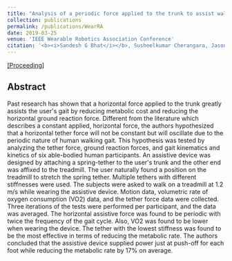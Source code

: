 ```yaml
---
title: "Analysis of a periodic force applied to the trunk to assist walking gait"
collection: publications
permalink: /publications/WearRA
date: 2019-03-25
venue: 'IEEE Wearable Robotics Association Conference'
citation: '<b><i>Sandesh G Bhat</i></b>, Susheelkumar Cherangara, Jason Olson, Sangram Redkar, Thomas G Sugar'
---
```


[[Proceeding]](http://abenmu.github.io/files/WearRAcon_trunk.pdf)

## Abstract
Past research has shown that a horizontal force applied to the trunk greatly assists the user's gait by reducing metabolic cost and reducing the horizontal ground reaction force. Different from the literature which describes a constant applied, horizontal force, the authors hypothesized that a horizontal tether force will not be constant but will oscillate due to the periodic nature of human walking gait. This hypothesis was tested by analyzing the tether force, ground reaction forces, and gait kinematics and kinetics of six able-bodied human participants. An assistive device was designed by attaching a spring-tether to the user's trunk and the other end was affixed to the treadmill. The user naturally found a position on the treadmill to stretch the spring tether. Multiple tethers with different stiffnesses were used. The subjects were asked to walk on a treadmill at 1.2 m/s while wearing the assistive device. Motion data, volumetric rate of oxygen consumption (VO2) data, and the tether force data were collected. Three iterations of the tests were performed per participant, and the data was averaged. The horizontal assistive force was found to be periodic with twice the frequency of the gait cycle. Also, VO2 was found to be lower when wearing the device. The tether with the lowest stiffness was found to be the most effective in terms of reducing the metabolic rate. The authors concluded that the assistive device supplied power just at push-off for each foot while reducing the metabolic rate by 17% on average.
